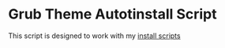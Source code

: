 # Grub Theme Autotinstall Script

This script is designed to work with my [install scripts](https://github.com/jadecell/installscripts)
